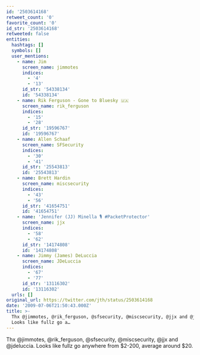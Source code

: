 ```yaml
---
id: '2503614168'
retweet_count: '0'
favorite_count: '0'
id_str: '2503614168'
retweeted: false
entities:
  hashtags: []
  symbols: []
  user_mentions:
    - name: Jim
      screen_name: jimmotes
      indices:
        - '4'
        - '13'
      id_str: '54338134'
      id: '54338134'
    - name: Rik Ferguson - Gone to Bluesky 🇺🇦
      screen_name: rik_ferguson
      indices:
        - '15'
        - '28'
      id_str: '19596767'
      id: '19596767'
    - name: Allen Schaaf
      screen_name: SFSecurity
      indices:
        - '30'
        - '41'
      id_str: '25543813'
      id: '25543813'
    - name: Brett Hardin
      screen_name: miscsecurity
      indices:
        - '43'
        - '56'
      id_str: '41654751'
      id: '41654751'
    - name: 'Jennifer (JJ) Minella 🎙 #PacketProtector'
      screen_name: jjx
      indices:
        - '58'
        - '62'
      id_str: '14174808'
      id: '14174808'
    - name: Jimmy (James) DeLuccia
      screen_name: JDeLuccia
      indices:
        - '67'
        - '77'
      id_str: '13116302'
      id: '13116302'
  urls: []
original_url: https://twitter.com/jth/status/2503614168
date: '2009-07-06T21:50:43.000Z'
title: >-
  Thx @jimmotes, @rik_ferguson, @sfsecurity, @miscsecurity, @jjx and @jdeluccia.
  Looks like fullz go a…
---
```


Thx @jimmotes, @rik_ferguson, @sfsecurity, @miscsecurity, @jjx and @jdeluccia. Looks like fullz go anywhere from $2-200, average around $20.